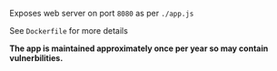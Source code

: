 

Exposes web server on port `8080` as per `./app.js`

See `Dockerfile` for more details



**The app is maintained approximately once per year so may contain vulnerbilities.**

